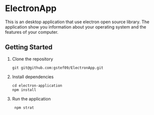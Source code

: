 # ElectronApp
This is an desktop application that use electron open source library. The application show you information about your operating system and the features of your computer.

Getting Started
---------------

1. Clone the repository
   ```shell
   git git@github.com:gstef09/ElectronApp.git
   ```
2. Install dependencies
    ```shell
    cd electron-application
    npm install
    ```
3. Run the application
    ```shell
     npm strat
    ```

